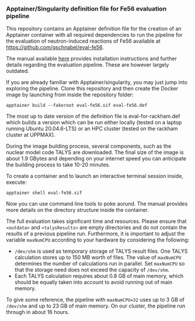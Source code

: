 ### Apptainer/Singularity definition file for Fe56 evaluation pipeline

This repository contains an Apptainer definition file for the
creation of an Apptainer container with all required
dependencies to run the pipeline for the
evaluation of neutron-induced reactions of
Fe56 available at
<https://github.com/gschnabel/eval-fe56>.

The manual available [here](https://github.com/gschnabel/eval-fe56-docker/raw/master/manual/build/manual.pdf)
provides installation instructions and further details
regarding the evaluation pipeline. These are however largely outdated.

If you are already familiar with Apptainer/singularity, you may just jump into exploring the pipeline.
Clone this repository and then create the Docker image by launching from inside the repository folder:
```
apptainer build --fakeroot eval-fe56.sif eval-fe56.def
```

The most up to date version of the definition file is eval-for-rackham.def which builds a version
which can be run either locally (tested on a laptop running Ubuntu 20.04.6-LTS) or an HPC cluster
(tested on the rackham cluster at UPPMAX).

During the image building process, several components, such as the nuclear model code TALYS are downloaded.
The final size of the image is about 1.9 GBytes and depending on your internet speed
you can anticipate the building process to take 10-20 minutes.


To create a container and to launch an interactive terminal session inside, execute:
```
apptainer shell eval-fe56.sif
```

Now you can use command line tools to poke aorund.
The manual provides more details on the directory structure inside the container.


The full evaluation takes significant time and resources.  Please ensure that `<outdata>` and
`<talysResults>` are empty directories and do not contain the results of
a previous pipeline run. Furthermore, it is important to adjust the variable
`maxNumCPU` according to your hardware by considering the following:

- `/dev/shm` is used as temporary storage of TALYS result files. One TALYS
  calculation stores up to 150 MB worth of files. The value of `maxNumCPU`
  determines the number of calculations run in parallel. Set `maxNumCPU` so
  that the storage need does not exceed the capacity of `/dev/shm`.
- Each TALYS calculation requires about 0.8 GB of main memory, which should
  be equally taken into account to avoid running out of main memory.

To give some reference, the pipeline with `maxNumCPU=32` uses up to 3 GB
of `/dev/shm` and up to 23 GB of main memory. On our cluster, the pipeline
run through in about 16 hours.
